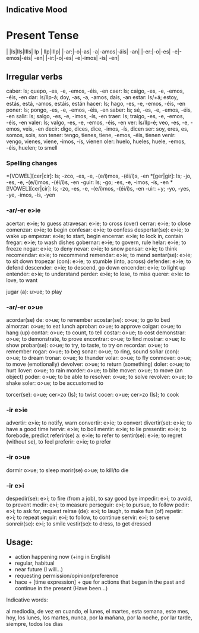 ## Indicative Mood

# Present Tense

|    |Is|IIs|IIIs| Ip  | IIp|IIIp|
|-ar:|-o|-as|  -a|-amos|-áis| -an|
|-er:|-o|-es|  -e|-emos|-éis| -en|
|-ir:|-o|-es|  -e|-imos| -ís| -en|

## Irregular verbs
caber: Is; quepo, -es, -e, -emos, -éis, -en
caer: Is; caigo, -es, -e, -emos, -éis, -en
dar: Is/IIp-á; doy, -as, -a, -amos, dais, -an
estar: Is/+á; estoy, estás, está, -amos, estáis, están
hacer: Is; hago, -es, -e, -emos, -éis, -en
poner: Is; pongo, -es, -e, -emos, -éis, -en
saber: Is; sé, -es, -e, -emos, -éis, -en
salir: Is; salgo, -es, -e, -imos, -ís, -en
traer: Is; traigo, -es, -e, -emos, -éis, -en
valer: Is; valgo, -es, -e, -emos, -éis, -en
ver: Is/IIp-é; veo, -es, -e, -emos, veis, -en
decir: digo, dices, dice, -imos, -ís, dicen
ser: soy, eres, es, somos, sois, son
tener: tengo, tienes, tiene, -emos, -éis, tienen
venir: vengo, vienes, viene, -imos, -ís, vienen
oler: huelo, hueles, huele, -emos, -éis, huelen; to smell

### Spelling changes
*[VOWEL][cer|cir]: Is; -zco, -es, -e, -(e/i)mos, -(éi/í)s, -en
*[ger|gir]: Is; -jo, -es, -e, -(e/i)mos, -(éi/í)s, -en
-guir: Is; -go; -es, -e, -imos, -ís, -en
*[!VOWEL][cer|cir]: Is; -zo, -es, -e, -(e/i)mos, -(éi/í)s, -en
-uir: +y; -yo, -yes, -ye, -imos, -ís, -yen

### -ar/-er e>ie
acertar: e>ie; to guess
atravesar: e>ie; to cross (over)
cerrar: e>ie; to close
comenzar: e>ie; to begin
confesar: e>ie; to confess
despertar(se): e>ie; to wake up
empezar: e>ie; to start, begin
encerrar: e>ie; to lock in, contain
fregar: e>ie; to wash dishes
gobernar: e>ie; to govern, rule
helar: e>ie; to freeze
negar: e>ie; to deny
nevar: e>ie; to snow
pensar: e>ie; to think
recomendar: e>ie; to recommend
remendar: e>ie; to mend
sentar(se): e>ie; to sit down
tropezar (con): e>ie; to stumble (into, across)
defender: e>ie; to defend
descender: e>ie; to descend, go down
encender: e>ie; to light up
entender: e>ie; to understand
perder: e>ie; to lose, to miss
querer: e>ie: to love, to want

jugar (a): u>ue; to play

### -ar/-er o>ue
acordar(se) de: o>ue; to remember
acostar(se): o>ue; to go to bed
almorzar: o>ue; to eat lunch
aprobar: o>ue; to approve
colgar: o>ue; to hang (up)
contar: o>ue; to count, to tell
costar: o>ue; to cost
demonstrar: o>ue; to demonstrate, to prove
encontrar: o>ue; to find
mostrar: o>ue; to show
probar(se): o>ue; to try, to taste, to try on
recordar: o>ue; to remember
rogar: o>ue; to beg
sonar: o>ue; to ring, sound
soñar (con): o>ue; to dream
tronar: o>ue; to thunder
volar: o>ue; to fly
conmover: o>ue; to move (emotionally)
devolver: o>ue; to return (something)
doler: o>ue; to hurt
llover: o>ue; to rain
morder: o>ue; to bite
mover: o>ue; to move (an object)
poder: o>ue; to be able to
resolver: o>ue; to solve
revolver: o>ue; to shake
soler: o>ue; to be accustomed to

torcer(se): o>ue; cer>zo (Is); to twist
cocer: o>ue; cer>zo (Is); to cook

### -ir e>ie

advertir: e>ie; to notify, warn
convertir: e>ie; to convert
divertir(se): e>ie; to have a good time
hervir: e>ie; to boil
mentir: e>ie; to lie
presentir: e>ie; to forebode, predict
referir(se) a: e>ie; to refer to
sentir(se): e>ie; to regret (without se), to feel
preferir: e>ie; to prefer


### -ir o>ue
dormir o>ue; to sleep
morir(se) o>ue; to kill/to die

### -ir e>i
despedir(se): e>i; to fire (from a job), to say good bye
impedir: e>i; to avoid, to prevent
medir: e>i; to measure
perseguir: e>i; to pursue, to follow
pedir: e>i; to ask for, request
reírse (de): e>i; to laugh, to make fun (of)
repetir: e>i; to repeat
seguir: e>i; to follow, to continue
servir: e>i; to serve
sonreír(se): e>i; to smile
vestir(se): to dress, to get dressed

## Usage:

* action happening now (+ing in English)
* regular, habitual
* near future (I will...)
* requesting permission/opinion/preference
* hace + [time expression] + que for actions that began in the past and
  continue in the present (Have been...)

Indicative words:

al mediodía, de vez en cuando, el lunes, el martes, esta semana, este mes, hoy,
los lunes, los martes, nunca, por la mañana, por la noche, por lar tarde,
siempre, todos los días
